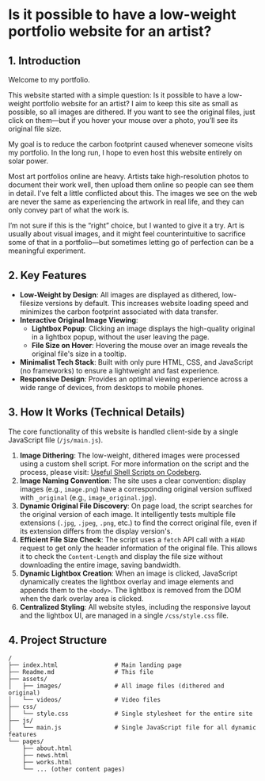 # Is it possible to have a low-weight portfolio website for an artist?

## 1. Introduction

Welcome to my portfolio.

This website started with a simple question: Is it possible to have a low-weight portfolio website for an artist? I aim to keep this site as small as possible, so all images are dithered. If you want to see the original files, just click on them—but if you hover your mouse over a photo, you’ll see its original file size.

My goal is to reduce the carbon footprint caused whenever someone visits my portfolio. In the long run, I hope to even host this website entirely on solar power.

Most art portfolios online are heavy. Artists take high-resolution photos to document their work well, then upload them online so people can see them in detail. I’ve felt a little conflicted about this. The images we see on the web are never the same as experiencing the artwork in real life, and they can only convey part of what the work is.

I’m not sure if this is the “right” choice, but I wanted to give it a try. Art is usually about visual images, and it might feel counterintuitive to sacrifice some of that in a portfolio—but sometimes letting go of perfection can be a meaningful experiment.

## 2. Key Features

*   **Low-Weight by Design**: All images are displayed as dithered, low-filesize versions by default. This increases website loading speed and minimizes the carbon footprint associated with data transfer.
*   **Interactive Original Image Viewing**:
    *   **Lightbox Popup**: Clicking an image displays the high-quality original in a lightbox popup, without the user leaving the page.
    *   **File Size on Hover**: Hovering the mouse over an image reveals the original file's size in a tooltip.
*   **Minimalist Tech Stack**: Built with only pure HTML, CSS, and JavaScript (no frameworks) to ensure a lightweight and fast experience.
*   **Responsive Design**: Provides an optimal viewing experience across a wide range of devices, from desktops to mobile phones.

## 3. How It Works (Technical Details)

The core functionality of this website is handled client-side by a single JavaScript file (`/js/main.js`).

1.  **Image Dithering**: The low-weight, dithered images were processed using a custom shell script. For more information on the script and the process, please visit: [Useful Shell Scripts on Codeberg](https://codeberg.org/Seongjoo_Moon/Useful_Shell_Scripts).
2.  **Image Naming Convention**: The site uses a clear convention: display images (e.g., `image.png`) have a corresponding original version suffixed with `_original` (e.g., `image_original.jpg`).
3.  **Dynamic Original File Discovery**: On page load, the script searches for the original version of each image. It intelligently tests multiple file extensions (`.jpg`, `.jpeg`, `.png`, etc.) to find the correct original file, even if its extension differs from the display version's.
4.  **Efficient File Size Check**: The script uses a `fetch` API call with a `HEAD` request to get only the header information of the original file. This allows it to check the `Content-Length` and display the file size without downloading the entire image, saving bandwidth.
5.  **Dynamic Lightbox Creation**: When an image is clicked, JavaScript dynamically creates the lightbox overlay and image elements and appends them to the `<body>`. The lightbox is removed from the DOM when the dark overlay area is clicked.
6.  **Centralized Styling**: All website styles, including the responsive layout and the lightbox UI, are managed in a single `/css/style.css` file.

## 4. Project Structure

```
/
├── index.html                # Main landing page
├── Readme.md                 # This file
├── assets/
│   ├── images/               # All image files (dithered and original)
│   └── videos/               # Video files
├── css/
│   └── style.css             # Single stylesheet for the entire site
├── js/
│   └── main.js               # Single JavaScript file for all dynamic features
└── pages/
    ├── about.html
    ├── news.html
    ├── works.html
    └── ... (other content pages)
```

